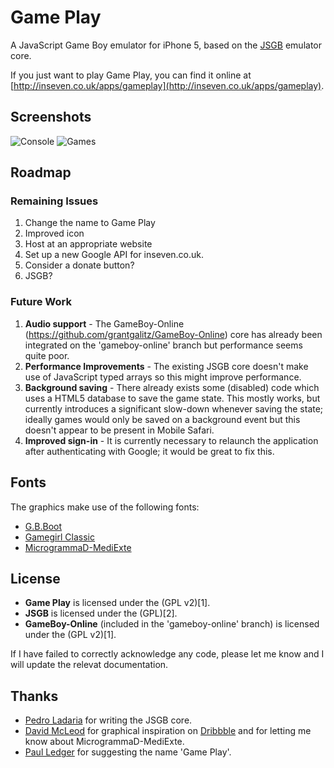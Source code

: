 # Game Play

A JavaScript Game Boy emulator for iPhone 5, based on the [JSGB](http://www.codebase.es/jsgb/) emulator core.

If you just want to play Game Play, you can find it online at [http://inseven.co.uk/apps/gameplay](http://inseven.co.uk/apps/gameplay).

## Screenshots

![Console](http://inseven.co.uk/images/gameplay/console.png)
![Games](http://inseven.co.uk/images/gameplay/games.png)

## Roadmap

### Remaining Issues

1. Change the name to Game Play
2. Improved icon
3. Host at an appropriate website
4. Set up a new Google API for inseven.co.uk.
5. Consider a donate button?
6. JSGB?

### Future Work

1. **Audio support** - The GameBoy-Online (https://github.com/grantgalitz/GameBoy-Online) core has already been integrated on the 'gameboy-online' branch but performance seems quite poor.
2. **Performance Improvements** - The existing JSGB core doesn't make use of JavaScript typed arrays so this might improve performance.
3. **Background saving** - There already exists some (disabled) code which uses a HTML5 database to save the game state.  This mostly works, but currently introduces a significant slow-down whenever saving the state; ideally games would only be saved on a background event but this doesn't appear to be present in Mobile Safari.
4. **Improved sign-in** - It is currently necessary to relaunch the application after authenticating with Google; it would be great to fix this.

## Fonts

The graphics make use of the following fonts:

- [G.B.Boot](http://www.dafont.com/gb-boot.font)
- [Gamegirl Classic](http://www.fontspace.com/freaky-fonts/gamegirl-classic)
- [MicrogrammaD-MediExte](http://www.fontslog.com/microgrammad-mediexte-otf-23838.htm)

## License

- **Game Play** is licensed under the (GPL v2)[1].
- **JSGB** is licensed under the (GPL)[2].
- **GameBoy-Online** (included in the 'gameboy-online' branch) is licensed under the (GPL v2)[1].

If I have failed to correctly acknowledge any code, please let me know and I will update the relevat documentation.

## Thanks

- [Pedro Ladaria](http://www.codebase.es/) for writing the JSGB core.
- [David McLeod](http://twitter.com/Mucx) for graphical inspiration on [Dribbble](http://dribbble.com/mucx) and for letting me know about MicrogrammaD-MediExte.
- [Paul Ledger](http://www.flexicoder.com) for suggesting the name 'Game Play'.
